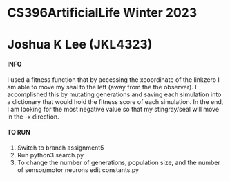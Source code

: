 # CS396ArtificialLife Winter 2023
# Joshua K Lee (JKL4323)


#### INFO ####
I used a fitness function that by accessing the xcoordinate of the linkzero I am able to move my seal to the left (away from the the observer). I accomplished this by mutating generations and saving each simulation into a dictionary that would hold the fitness score of each simulation. In the end, I am looking for the most negative value so that my stingray/seal will move in the -x direction.

#### TO RUN ####
1. Switch to branch assignment5
2. Run python3 search.py
3. To change the number of generations, population size, and the number of sensor/motor neurons edit constants.py
